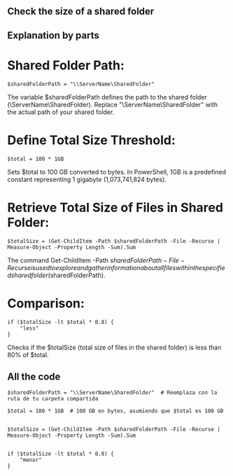 ## Check the size of a shared folder

## Explanation by parts

# Shared Folder Path:
```
$sharedFolderPath = "\\ServerName\SharedFolder"
```
The variable $sharedFolderPath defines the path to the shared folder (\\ServerName\SharedFolder). Replace "\\ServerName\SharedFolder" with the actual path of your shared folder.

# Define Total Size Threshold:
```
$total = 100 * 1GB
```
Sets $total to 100 GB converted to bytes. In PowerShell, 1GB is a predefined constant representing 1 gigabyte (1,073,741,824 bytes).

# Retrieve Total Size of Files in Shared Folder:
```
$totalSize = (Get-ChildItem -Path $sharedFolderPath -File -Recurse | Measure-Object -Property Length -Sum).Sum

```
The command Get-ChildItem -Path $sharedFolderPath -File -Recurse is used to explore and gather information about all files within the specified shared folder ($sharedFolderPath).
# Comparison:
```
if ($totalSize -lt $total * 0.8) {
    "less"
}
```
Checks if the $totalSize (total size of files in the shared folder) is less than 80% of $total.

## All the code
```
$sharedFolderPath = "\\ServerName\SharedFolder"  # Reemplaza con la ruta de tu carpeta compartida

$total = 100 * 1GB  # 100 GB en bytes, asumiendo que $total es 100 GB


$totalSize = (Get-ChildItem -Path $sharedFolderPath -File -Recurse | Measure-Object -Property Length -Sum).Sum


if ($totalSize -lt $total * 0.8) {
    "menor"
}
```
